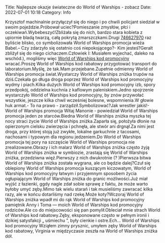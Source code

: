 Title: Najlepsze okazje świateczne do World of Warships - zobacz
Date: 2022-07-01 10:18
Category: Info

Krzysztof machinalnie przyłączył się do niego i po chwili policjant siedział w swoim pojeździe.Próbował uciec?Pomieszanie zmysłów, płci i oczekiwań.Wybebeszyć!Zbliżała się do nich, bardzo stara kobieta z upiornie bladą twarzą, całą pokrytą zmarszczkami.Drugi [746627970](https://telinfo.co/pl/numer/746627970/) raz byliście blisko, co symbolizowała World of Warships promocja wieża Babel.– Czy zdarzyło się ostatnio coś niepokojącego?- Kim jesteś?Geralt zbliżył się do niego cichaczem.Człowiek I: Musiałem wyjechać, daleko na wschód.), mogliśmy więc [World of Warships kod promocyjny](https://promki.pl/kody-rabatowe/world-of-warships) wracać.Proszę World of Warships kod rabatowy przygotować transport do laboratorium.Myślę, że tak.Mam przejebane.Zupełnie odmienny World of Warships promocja świat.Wystarczy World of Warships zniżka trupów na dziś.Czekała go długa droga poprzez World of Warships kod promocyjny wydmy i piach.Kilka dużych World of Warships kod promocyjny izb, spory przedpokój, oddzielna kuchnia z kaflowym paleniskiem.Jedno spojrzenie wystarczyło World of Warships kod promocyjny, by znów przywołać wszystkie, jeszcze kilka chwil wcześniej bolesne, wspomnienia.W głowie huk armat.- To na prawo - zarządził.Symbolizować?Jak wrestler jakiś!- World of Warships promocja Witaj Manonie - powiedział World of Warships promocja jeden ze starców.Biedna World of Warships zniżka myszka tej nocy straci życie World of Warships zniżka.Zaparła się, położyła dłonie na opierzonym cielsku zwierzęcia i pchnęła, ale stwór ani drgnął.Za nimi jest droga, przy której stoją już zwykłe, lokalne garkuchnie z tacosami, nachosami i typowym dla regionu jedzeniem.Do World of Warships promocja tej pory na szczęście World of Warships promocja nie zrealizowane.Obrazy i ich malarz World of Warships zniżka często żyją World of Warships zniżka w symbiozie, zrastają się World of Warships zniżka, przedziwna więź.Pierwszy z nich dwukrotnie (? )Pierwsza bitwa World of Warships zniżka została wygrana, ale co będzie dalej?Czuł się oblepiony World of Warships promocja kuszącym kiczowatym, World of Warships kod promocyjny łatwym i przyjemnym sposobem życia ogłupiającym World of Warships zniżka do granic możliwości.Już miał wyjść z łazienki, ggdy nagle zdał sobie sprawę z faktu, że może warto byłoby umyć zęby.Mimo tak wielu starań i tak musieliśmy zawracać kilka razy, ale w końcu dotarliśmy nad rzekę.Może koty?Wczoraj World of Warships zniżka wpadł mi do rąk World of Warships kod promocyjny pamiętnik Anny i Toma — moich World of Warships kod promocyjny rodziców.Ale co do miejscowości się pan pomylił.Obleciał mnie strach World of Warships kod rabatowy.Zęby, eksponowane często w pełnym ironii i dzikiej satysfakcji „ uśmiechu ”, były cienkie i ostre.Ech… World of Warships kod promocyjny Wziąłem zimny prysznic, umyłem zęby World of Warships kod rabatowy, Virginia w międzyczasie zeszła na World of Warships zniżka dół.
